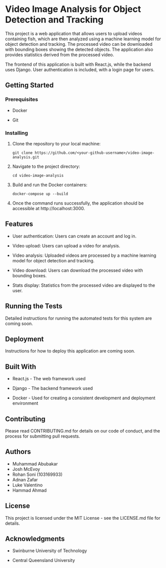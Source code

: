 # Video Image Analysis for Object Detection and Tracking

This project is a web application that allows users to upload videos containing fish, which are then analyzed using a machine learning model for object detection and tracking. The processed video can be downloaded with bounding boxes showing the detected objects. The application also provides statistics derived from the processed video.

The frontend of this application is built with React.js, while the backend uses Django. User authentication is included, with a login page for users.

## Getting Started

### Prerequisites

- Docker

- Git

### Installing

1. Clone the repository to your local machine:

   `git clone https://github.com/<your-github-username>/video-image-analysis.git`

2. Navigate to the project directory:

   `cd video-image-analysis`

3. Build and run the Docker containers:

   `docker-compose up --build`

4. Once the command runs successfully, the application should be accessible at http://localhost:3000.

## Features

- User authentication: Users can create an account and log in.

- Video upload: Users can upload a video for analysis.

- Video analysis: Uploaded videos are processed by a machine learning model for object detection and tracking.

- Video download: Users can download the processed video with bounding boxes.

- Stats display: Statistics from the processed video are displayed to the user.

## Running the Tests

Detailed instructions for running the automated tests for this system are coming soon.

## Deployment

Instructions for how to deploy this application are coming soon.

## Built With

- React.js - The web framework used

- Django - The backend framework used

- Docker - Used for creating a consistent development and deployment environment

## Contributing

Please read CONTRIBUTING.md for details on our code of conduct, and the process for submitting pull requests.

## Authors

- Muhammad Abubakar
- Josh McEvoy
- Rohan Soni (103169933)
- Adnan Zafar
- Luke Valentino
- Hammad Ahmad

## License

This project is licensed under the MIT License - see the LICENSE.md file for details.

## Acknowledgments

- Swinburne University of Technology

- Central Queensland University

